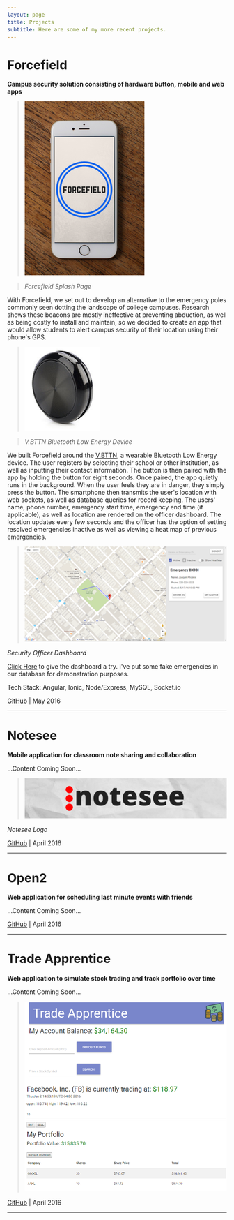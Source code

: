 ```yaml
---
layout: page
title: Projects
subtitle: Here are some of my more recent projects.
---
```


# Forcefield

**Campus security solution consisting of hardware button, mobile and web apps**

>![Forcefield Logo](/img/forcefield-iphone.png)

>*Forcefield Splash Page*

With Forcefield, we set out to develop an alternative to the emergency poles commonly seen dotting the landscape of college campuses.  Research shows these beacons are mostly ineffective at preventing abduction, as well as being costly to install and maintain, so we decided to create an app that would allow students to alert campus security of their location using their phone's GPS.

>![V.BTTN](/img/button.png)

>*V.BTTN Bluetooth Low Energy Device*

We built Forcefield around the [V.BTTN](http://www.vsnmobil.com/products/v-bttn-wearable-bluetooth-le-4-0-device), a wearable Bluetooth Low Energy device.  The user registers by selecting their school or other institution, as well as inputting their contact information.  The button is then paired with the app by holding the button for eight seconds.  Once paired, the app quietly runs in the background.  When the user feels they are in danger, they simply press the button.  The smartphone then transmits the user's location with web sockets, as well as database queries for record keeping.  The users' name, phone number, emergency start time, emergency end time (if applicable), as well as location are rendered on the officer dashboard.  The location updates every few seconds and the officer has the option of setting resolved emergencies inactive as well as viewing a heat map of previous emergencies.

>![Forcefield Dashboard](/img/forcefield-dashboard.png)

*Security Officer Dashboard*

[Click Here](http://forcefield.herokuapp.com/#/dashboard) to give the dashboard a try.  I've put some fake emergencies in our database for demonstration purposes.

Tech Stack: Angular, Ionic, Node/Express, MySQL, Socket.io

[GitHub](https://github.com/MKS-Elixr/forcefield) | May 2016

---

# Notesee

**Mobile application for classroom note sharing and collaboration** 

...Content Coming Soon...

>![Notesee Logo](/img/notesee-banner.png)

_Notesee Logo_

[GitHub](https://github.com/MKS-PostgreSQL/notesee) | April 2016

---

# Open2

**Web application for scheduling last minute events with friends**

...Content Coming Soon...

[GitHub](https://github.com/MKS-PostgreSQL/open2) | April 2016

---

# Trade Apprentice

**Web application to simulate stock trading and track portfolio over time**

...Content Coming Soon...

>![Trade Apprentice Screenshot](/img/trade-apprentice-screenshot.png)

[GitHub](https://github.com/cse25/trade-apprentice) | April 2016

---

